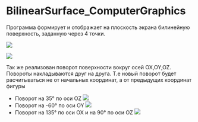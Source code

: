 # BilinearSurface_ComputerGraphics
Программа формирует и отображает на плоскость экрана билинейную поверхность, заданную через 4 точки. 

![](https://pp.userapi.com/c834404/v834404615/35d76/PNmVVxzFO60.jpg)

![](https://pp.userapi.com/c834404/v834404615/35d80/10l-gf3bVTI.jpg)

Так же реализован поворот поверхности вокруг осей OX,OY,OZ.
Повороты накладываются друг на друга. Т.е новый поворот будет расчитываться не от начальных координат, а от предыдущих координат фигуры 
* Поворот на 35° по оси OZ 
![](https://pp.userapi.com/c834404/v834404615/35dd8/Dcpg2vrh24w.jpg)
* Поворот на -60° по оси OY
![](https://pp.userapi.com/c834404/v834404615/35de2/Y2RrYaXAEJY.jpg)
* Поворот на 135° по оси OX и на 90° по оси OZ
![](https://pp.userapi.com/c834404/v834404615/35dec/wuyRXMx1qAA.jpg)
